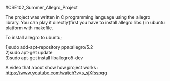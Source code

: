 #CSE102_Summer_Allegro_Project

The project was written in C programming language using the allegro library. You can play it directly(first you have to install allegro libs.) in ubuntu platform with makefile.


To install allegro to ubuntu;

1)sudo add-apt-repository ppa:allegro/5.2   
2)sudo apt-get update   
3)sudo apt-get install liballegro5-dev   


A video that about show how project works : https://www.youtube.com/watch?v=s_sjXfsspqg 
